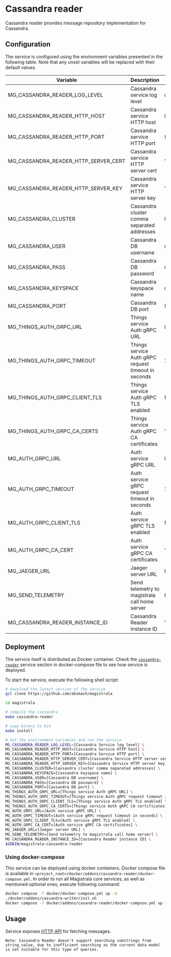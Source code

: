 # Cassandra reader

Cassandra reader provides message repository implementation for Cassandra.

## Configuration

The service is configured using the environment variables presented in the
following table. Note that any unset variables will be replaced with their
default values.

| Variable                             | Description                                         | Default                        |
| ------------------------------------ | --------------------------------------------------- | ------------------------------ |
| MG_CASSANDRA_READER_LOG_LEVEL        | Cassandra service log level                         | debug                          |
| MG_CASSANDRA_READER_HTTP_HOST        | Cassandra service HTTP host                         | localhost                      |
| MG_CASSANDRA_READER_HTTP_PORT        | Cassandra service HTTP port                         | 9003                           |
| MG_CASSANDRA_READER_HTTP_SERVER_CERT | Cassandra service HTTP server cert                  | ""                             |
| MG_CASSANDRA_READER_HTTP_SERVER_KEY  | Cassandra service HTTP server key                   | ""                             |
| MG_CASSANDRA_CLUSTER                 | Cassandra cluster comma separated addresses         | localhost                      |
| MG_CASSANDRA_USER                    | Cassandra DB username                               | magistrala                     |
| MG_CASSANDRA_PASS                    | Cassandra DB password                               | magistrala                     |
| MG_CASSANDRA_KEYSPACE                | Cassandra keyspace name                             | messages                       |
| MG_CASSANDRA_PORT                    | Cassandra DB port                                   | 9042                           |
| MG_THINGS_AUTH_GRPC_URL              | Things service Auth gRPC URL                        | localhost:7000                 |
| MG_THINGS_AUTH_GRPC_TIMEOUT          | Things service Auth gRPC request timeout in seconds | 1                              |
| MG_THINGS_AUTH_GRPC_CLIENT_TLS       | Things service Auth gRPC TLS enabled                | false                          |
| MG_THINGS_AUTH_GRPC_CA_CERTS         | Things service Auth gRPC CA certificates            | ""                             |
| MG_AUTH_GRPC_URL                     | Auth service gRPC URL                               | localhost:7001                 |
| MG_AUTH_GRPC_TIMEOUT                 | Auth service gRPC request timeout in seconds        | 1s                             |
| MG_AUTH_GRPC_CLIENT_TLS              | Auth service gRPC TLS enabled                       | false                          |
| MG_AUTH_GRPC_CA_CERT                 | Auth service gRPC CA certificates                   | ""                             |
| MG_JAEGER_URL                        | Jaeger server URL                                   | http://jaeger:14268/api/traces |
| MG_SEND_TELEMETRY                    | Send telemetry to magistrala call home server       | true                           |
| MG_CASSANDRA_READER_INSTANCE_ID      | Cassandra Reader instance ID                        | ""                             |

## Deployment

The service itself is distributed as Docker container. Check the [`cassandra-reader`](https://github.com/absmach/magistrala/blob/main/docker/addons/cassandra-reader/docker-compose.yml#L15-L35) service section in
docker-compose file to see how service is deployed.

To start the service, execute the following shell script:

```bash
# download the latest version of the service
git clone https://github.com/absmach/magistrala

cd magistrala

# compile the cassandra
make cassandra-reader

# copy binary to bin
make install

# Set the environment variables and run the service
MG_CASSANDRA_READER_LOG_LEVEL=[Cassandra Service log level] \
MG_CASSANDRA_READER_HTTP_HOST=[Cassandra Service HTTP host] \
MG_CASSANDRA_READER_HTTP_PORT=[Cassandra Service HTTP port] \
MG_CASSANDRA_READER_HTTP_SERVER_CERT=[Cassandra Service HTTP server cert] \
MG_CASSANDRA_READER_HTTP_SERVER_KEY=[Cassandra Service HTTP server key] \
MG_CASSANDRA_CLUSTER=[Cassandra cluster comma separated addresses] \
MG_CASSANDRA_KEYSPACE=[Cassandra keyspace name] \
MG_CASSANDRA_USER=[Cassandra DB username] \
MG_CASSANDRA_PASS=[Cassandra DB password] \
MG_CASSANDRA_PORT=[Cassandra DB port] \
MG_THINGS_AUTH_GRPC_URL=[Things service Auth gRPC URL] \
MG_THINGS_AUTH_GRPC_TIMEOUT=[Things service Auth gRPC request timeout in seconds] \
MG_THINGS_AUTH_GRPC_CLIENT_TLS=[Things service Auth gRPC TLS enabled] \
MG_THINGS_AUTH_GRPC_CA_CERTS=[Things service Auth gRPC CA certificates] \
MG_AUTH_GRPC_URL=[Auth service gRPC URL] \
MG_AUTH_GRPC_TIMEOUT=[Auth service gRPC request timeout in seconds] \
MG_AUTH_GRPC_CLIENT_TLS=[Auth service gRPC TLS enabled] \
MG_AUTH_GRPC_CA_CERT=[Auth service gRPC CA certificates] \
MG_JAEGER_URL=[Jaeger server URL] \
MG_SEND_TELEMETRY=[Send telemetry to magistrala call home server] \
MG_CASSANDRA_READER_INSTANCE_ID=[Cassandra Reader instance ID] \
$GOBIN/magistrala-cassandra-reader
```

### Using docker-compose

This service can be deployed using docker containers. Docker compose file is
available in `<project_root>/docker/addons/cassandra-reader/docker-compose.yml`.
In order to run all Magistrala core services, as well as mentioned optional ones,
execute following command:

```bash
docker compose -f docker/docker-compose.yml up -d
./docker/addons/cassandra-writer/init.sh
docker compose -f docker/addons/casandra-reader/docker-compose.yml up -d
```

## Usage

Service exposes [HTTP API](https://docs.api.magistrala.abstractmachines.fr/?urls.primaryName=readers-openapi.yml) for fetching messages.

```
Note: Cassandra Reader doesn't support searching substrings from string_value, due to inefficient searching as the current data model is not suitable for this type of queries.
```

[doc]: https://docs.magistrala.abstractmachines.fr
